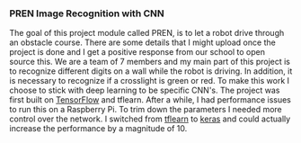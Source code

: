 ### PREN Image Recognition with CNN

The goal of this project module called PREN, is to let a robot drive through an obstacle course. There are some details that I might upload once the project is done and I get a positive response from our school to open source this. We are a team of 7 members and my main part of this project is to recognize different digits on a wall while the robot is driving. In addition, it is necessary to recognize if a crosslight is green or red. To make this work I choose to stick with deep learning to be specific CNN's. The project was first built on [TensorFlow](https://www.tensorflow.org/) and tflearn. After a while, I had performance issues to run this on a Raspberry Pi. To trim down the parameters I needed more control over the network. I switched from [tflearn](http://tflearn.org/) to [keras](https://keras.io/) and could actually increase the performance by a magnitude of 10.


